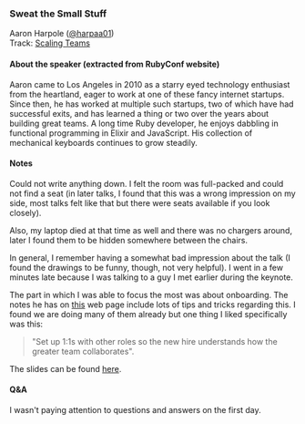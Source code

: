 ### Sweat the Small Stuff

Aaron Harpole ([@harpaa01](https://twitter.com/harpaa01))<br />
Track: [Scaling Teams](https://rubyconf.org/program#track-scaling-teams)

#### About the speaker (extracted from RubyConf website)

Aaron came to Los Angeles in 2010 as a starry eyed technology enthusiast from the heartland, eager to work at one of these fancy internet startups. Since then, he has worked at multiple such startups, two of which have had successful exits, and has learned a thing or two over the years about building great teams. A long time Ruby developer, he enjoys dabbling in functional programming in Elixir and JavaScript. His collection of mechanical keyboards continues to grow steadily.

#### Notes

Could not write anything down. I felt the room was full-packed and could not find a seat (in later talks, I found that this was a wrong impression on my side, most talks felt like that but there were seats available if you look closely).

Also, my laptop died at that time as well and there was no chargers around, later I found them to be hidden somewhere between the chairs.

In general, I remember having a somewhat bad impression about the talk (I found the drawings to be funny, though, not very helpful). I went in a few minutes late because I was talking to a guy I met earlier during the keynote.

The part in which I was able to focus the most was about onboarding. The notes he has on [this](https://icanthascheezburger.com/wordpress/?page_id=222) web page include lots of tips and tricks regarding this. I found we are doing many of them already but one thing I liked specifically was this:

> "Set up 1:1s with other roles so the new hire understands how the greater team collaborates".

The slides can be found [here](https://www.dropbox.com/s/pug9r1xp00bt42o/sweat%20the%20small%20stuff.pdf).

#### Q&A

I wasn't paying attention to questions and answers on the first day.
